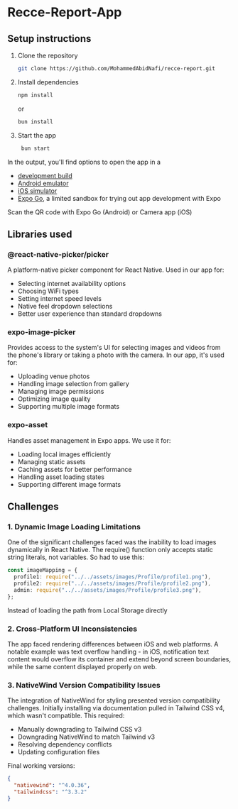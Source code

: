 # Recce-Report-App

## Setup instructions

1. Clone the repository

   ```bash
   git clone https://github.com/MohammedAbidNafi/recce-report.git
   ```

1. Install dependencies

   ```bash
   npm install
   ```

   or

   ```bash
   bun install
   ```

1. Start the app

   ```bash
    bun start
   ```

In the output, you'll find options to open the app in a

- [development build](https://docs.expo.dev/develop/development-builds/introduction/)
- [Android emulator](https://docs.expo.dev/workflow/android-studio-emulator/)
- [iOS simulator](https://docs.expo.dev/workflow/ios-simulator/)
- [Expo Go](https://expo.dev/go), a limited sandbox for trying out app development with Expo

Scan the QR code with Expo Go (Android) or Camera app (iOS)

## Libraries used

### @react-native-picker/picker

A platform-native picker component for React Native. Used in our app for:

- Selecting internet availability options
- Choosing WiFi types
- Setting internet speed levels
- Native feel dropdown selections
- Better user experience than standard dropdowns

### expo-image-picker

Provides access to the system's UI for selecting images and videos from the phone's library or taking a photo with the camera. In our app, it's used for:

- Uploading venue photos
- Handling image selection from gallery
- Managing image permissions
- Optimizing image quality
- Supporting multiple image formats

### expo-asset

Handles asset management in Expo apps. We use it for:

- Loading local images efficiently
- Managing static assets
- Caching assets for better performance
- Handling asset loading states
- Supporting different image formats

## Challenges

### 1. Dynamic Image Loading Limitations

One of the significant challenges faced was the inability to load images dynamically in React Native. The require() function only accepts static string literals, not variables. So had to use this:

```typescript
const imageMapping = {
  profile1: require("../../assets/images/Profile/profile1.png"),
  profile2: require("../../assets/images/Profile/profile2.png"),
  admin: require("../../assets/images/Profile/profile3.png"),
};
```

Instead of loading the path from Local Storage directly

### 2. Cross-Platform UI Inconsistencies

The app faced rendering differences between iOS and web platforms. A notable example was text overflow handling - in iOS, notification text content would overflow its container and extend beyond screen boundaries, while the same content displayed properly on web.

### 3. NativeWind Version Compatibility Issues

The integration of NativeWind for styling presented version compatibility challenges. Initially installing via documentation pulled in Tailwind CSS v4, which wasn't compatible. This required:

- Manually downgrading to Tailwind CSS v3
- Downgrading NativeWind to match Tailwind v3
- Resolving dependency conflicts
- Updating configuration files

Final working versions:

```json
{
  "nativewind": "^4.0.36",
  "tailwindcss": "^3.3.2"
}
```
